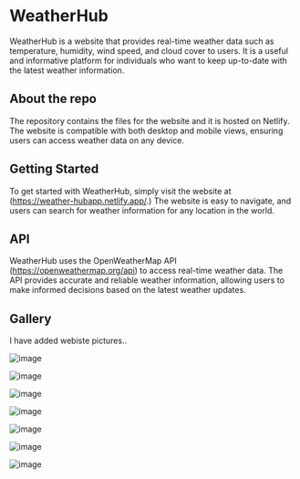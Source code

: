 # WeatherHub
WeatherHub is a website that provides real-time weather data such as temperature, humidity, wind speed, and cloud cover to users. 
It is a useful and informative platform for individuals who want to keep up-to-date with the latest weather information.

## About the repo
The repository contains the files for the website and it is hosted on Netlify. The website is compatible with both desktop and mobile views, 
ensuring users can access weather data on any device.

## Getting Started
To get started with WeatherHub, simply visit the website at (https://weather-hubapp.netlify.app/.)
The website is easy to navigate, and users can search for weather information for any location in the world.

## API
WeatherHub uses the OpenWeatherMap API (https://openweathermap.org/api) to access real-time weather data. 
The API provides accurate and reliable weather information,
allowing users to make informed decisions based on the latest weather updates.

## Gallery
I have added webiste pictures..

![image](https://user-images.githubusercontent.com/103712713/234936509-d01088b6-fba1-40ad-8dc1-3a940f3a383b.png)


![image](https://user-images.githubusercontent.com/103712713/235049125-41c91e78-a324-46c8-897c-7b73b01a8b6a.png)


![image](https://user-images.githubusercontent.com/103712713/235049192-05cd32ca-5963-4aa3-aa65-23abcc142fb8.png)


![image](https://user-images.githubusercontent.com/103712713/235049226-1372af71-5f3b-4140-826f-b7a45af51ae3.png)


![image](https://user-images.githubusercontent.com/103712713/235049271-ef553380-00c6-4a02-be5d-42b8ac6217f1.png)


![image](https://user-images.githubusercontent.com/103712713/235049558-4a82b056-b008-4555-835b-e2fa95e4f014.png)


![image](https://user-images.githubusercontent.com/103712713/235049598-4653fabb-2325-4f5c-b4de-0859c5e3f384.png)






